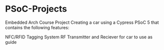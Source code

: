 # PSoC-Projects

Embedded Arch Course Project
Creating a car using a Cypress PSoC 5 that contains the following features:

NFC/RFID Tagging System
RF Transmitter and Reciever for car to use as guide
